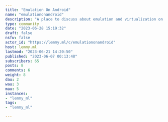 ```yaml
---
title: "Emulation On Android" 
name: "emulationonandroid"
description: "A place to discuss about emulation and virtualization on AndroidRULES:- Be kind and respectful to each other.- No requesting, or posting links to, game ROMs or ISOs, or sites to find them.[Emulators and frontends list](https://lemmy.world/post/331302)[Retro Game Corps's starter guide](https://retrogamecorps.com/2022/03/13/android-emulation-starter-guide/)Share the community: https://lemmy.ml/c/emulationonandroidhttps://lemmy.world/c/emulationonandroid@lemmy.mlIf you are on mobile you can use [Jerboa for Lemmy](https://play.google.com/store/apps/details?id=com.jerboa) app but post' formats might be broken."
type: community
date: "2023-06-28 15:19:32"
draft: false
nsfw: false
actor_id: "https://lemmy.ml/c/emulationonandroid"
host: lemmy.ml
lastmod: "2023-06-21 14:20:50"
published: "2023-06-07 00:13:48"
subscribers: 65
posts: 8
comments: 6
weight: 8
dau: 2
wau: 3
mau: 5
instances:
- "lemmy_ml"
tags: 
- "lemmy_ml"

---
```

